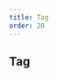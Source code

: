 ```yaml
---
title: Tag
order: 20
---
```


## Tag

<code src="./tag/index.tsx" />

<API src="../../../components/tag/index.tsx"></API>
